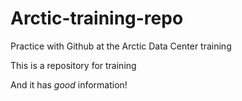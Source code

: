 # Arctic-training-repo
Practice with Github at the Arctic Data Center training

This is a repository for training

And it has *good* information!

